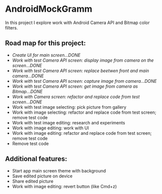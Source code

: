 # AndroidMockGramm
In this project I explore work with Android Camera API and Bitmap color filters.

## Road map for this project:
- *Create UI for main screen...DONE*
- *Work with test Camera API screen: display image from camera on the screen...DONE*
- *Work with test Camera API screen: replace beetwen front and main camera...DONE*
- *Work with test Camera API screen: capture image from camera...DONE*
- *Work with test Camera API screen: get image from camera as Bitmap...DONE*
- *Work with Camera screen: refactor and replace code from test screen...DONE*
- Work with test image selecting: pick picture from gallery
- Work with image selecting: refactor and replace code from test screen; remove test code
- Work with test image editing: research and experiments
- Work with image editing: work with UI
- Work with image editing: refactor and replace code from test screen; remove test code
- Remove test code

## Additional features:
- Start app main screen theme with background
- Save edited picture on device
- Share edited picture
- Work with image editing: revert button (like Cmd+z)

